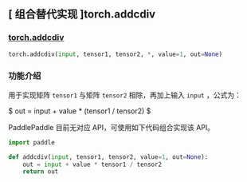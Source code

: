 ## [ 组合替代实现 ]torch.addcdiv

### [torch.addcdiv](https://pytorch.org/docs/master/generated/torch.addcdiv.html#torch.addcdiv)
```python
torch.addcdiv(input, tensor1, tensor2, *, value=1, out=None)
```

###  功能介绍
用于实现矩阵 `tensor1` 与矩阵 `tensor2` 相除，再加上输入 `input` ，公式为：

$ out =  input + value *  (tensor1 / tensor2) $

PaddlePaddle 目前无对应 API，可使用如下代码组合实现该 API。

```python
import paddle

def addcdiv(input, tensor1, tensor2, value=1, out=None):
    out = input + value * tensor1 / tensor2
    return out
```
